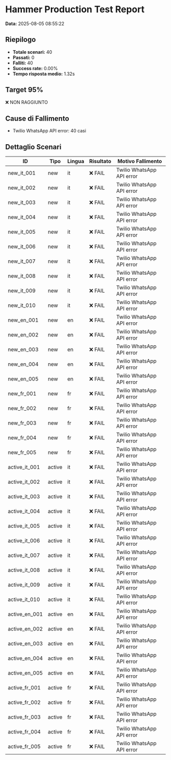 # Hammer Production Test Report

**Data:** 2025-08-05 08:55:22

## Riepilogo

- **Totale scenari:** 40
- **Passati:** 0
- **Falliti:** 40
- **Success rate:** 0.00%
- **Tempo risposta medio:** 1.32s

## Target 95%

❌ NON RAGGIUNTO

## Cause di Fallimento

- Twilio WhatsApp API error: 40 casi

## Dettaglio Scenari

| ID | Tipo | Lingua | Risultato | Motivo Fallimento |
|----|------|--------|-----------|-------------------|
| new_it_001 | new | it | ❌ FAIL | Twilio WhatsApp API error |
| new_it_002 | new | it | ❌ FAIL | Twilio WhatsApp API error |
| new_it_003 | new | it | ❌ FAIL | Twilio WhatsApp API error |
| new_it_004 | new | it | ❌ FAIL | Twilio WhatsApp API error |
| new_it_005 | new | it | ❌ FAIL | Twilio WhatsApp API error |
| new_it_006 | new | it | ❌ FAIL | Twilio WhatsApp API error |
| new_it_007 | new | it | ❌ FAIL | Twilio WhatsApp API error |
| new_it_008 | new | it | ❌ FAIL | Twilio WhatsApp API error |
| new_it_009 | new | it | ❌ FAIL | Twilio WhatsApp API error |
| new_it_010 | new | it | ❌ FAIL | Twilio WhatsApp API error |
| new_en_001 | new | en | ❌ FAIL | Twilio WhatsApp API error |
| new_en_002 | new | en | ❌ FAIL | Twilio WhatsApp API error |
| new_en_003 | new | en | ❌ FAIL | Twilio WhatsApp API error |
| new_en_004 | new | en | ❌ FAIL | Twilio WhatsApp API error |
| new_en_005 | new | en | ❌ FAIL | Twilio WhatsApp API error |
| new_fr_001 | new | fr | ❌ FAIL | Twilio WhatsApp API error |
| new_fr_002 | new | fr | ❌ FAIL | Twilio WhatsApp API error |
| new_fr_003 | new | fr | ❌ FAIL | Twilio WhatsApp API error |
| new_fr_004 | new | fr | ❌ FAIL | Twilio WhatsApp API error |
| new_fr_005 | new | fr | ❌ FAIL | Twilio WhatsApp API error |
| active_it_001 | active | it | ❌ FAIL | Twilio WhatsApp API error |
| active_it_002 | active | it | ❌ FAIL | Twilio WhatsApp API error |
| active_it_003 | active | it | ❌ FAIL | Twilio WhatsApp API error |
| active_it_004 | active | it | ❌ FAIL | Twilio WhatsApp API error |
| active_it_005 | active | it | ❌ FAIL | Twilio WhatsApp API error |
| active_it_006 | active | it | ❌ FAIL | Twilio WhatsApp API error |
| active_it_007 | active | it | ❌ FAIL | Twilio WhatsApp API error |
| active_it_008 | active | it | ❌ FAIL | Twilio WhatsApp API error |
| active_it_009 | active | it | ❌ FAIL | Twilio WhatsApp API error |
| active_it_010 | active | it | ❌ FAIL | Twilio WhatsApp API error |
| active_en_001 | active | en | ❌ FAIL | Twilio WhatsApp API error |
| active_en_002 | active | en | ❌ FAIL | Twilio WhatsApp API error |
| active_en_003 | active | en | ❌ FAIL | Twilio WhatsApp API error |
| active_en_004 | active | en | ❌ FAIL | Twilio WhatsApp API error |
| active_en_005 | active | en | ❌ FAIL | Twilio WhatsApp API error |
| active_fr_001 | active | fr | ❌ FAIL | Twilio WhatsApp API error |
| active_fr_002 | active | fr | ❌ FAIL | Twilio WhatsApp API error |
| active_fr_003 | active | fr | ❌ FAIL | Twilio WhatsApp API error |
| active_fr_004 | active | fr | ❌ FAIL | Twilio WhatsApp API error |
| active_fr_005 | active | fr | ❌ FAIL | Twilio WhatsApp API error |
